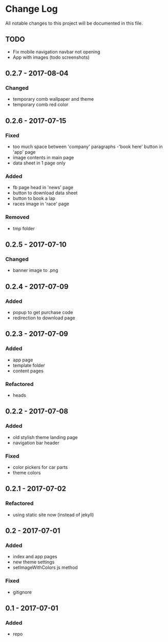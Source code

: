 # Change Log
All notable changes to this project will be documented in this file.

## TODO
- Fix mobile navigation navbar not opening
- App with images (todo screenshots)

## 0.2.7 - 2017-08-04
### Changed
- temporary comb wallpaper and theme
- temporary comb red color

## 0.2.6 - 2017-07-15
### Fixed
- too much space between 'company' paragraphs
-'book here' button in 'app' page
- image contents in main page
- data sheet in 1 page only

### Added
- fb page head in 'news' page
- button to download data sheet
- button to book a lap
- races image in 'race' page

### Removed
- tmp folder

## 0.2.5 - 2017-07-10
### Changed
- banner image to .png

## 0.2.4 - 2017-07-09

### Added
- popup to get purchase code
- redirection to download page

## 0.2.3 - 2017-07-09

### Added
- app page
- template folder
- content pages

### Refactored
- heads

## 0.2.2 - 2017-07-08

### Added
- old stylish theme landing page
- navigation bar header

### Fixed
- color pickers for car parts
- theme colors

## 0.2.1 - 2017-07-02

### Refactored
- using static site now (instead of jekyll)

## 0.2 - 2017-07-01

### Added
- index and app pages
- new theme settings
- setImageWithColors js method

### Fixed
- gitignore

## 0.1 - 2017-07-01

### Added
- repo
